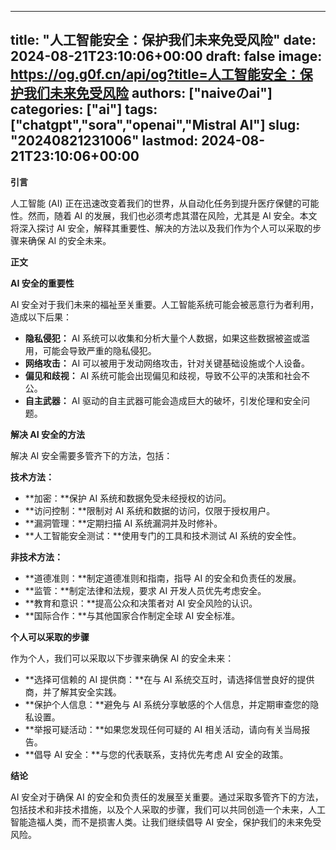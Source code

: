 
---
title: "人工智能安全：保护我们未来免受风险"
date: 2024-08-21T23:10:06+00:00
draft: false
image: https://og.g0f.cn/api/og?title=人工智能安全：保护我们未来免受风险
authors: ["naiveのai"]
categories: ["ai"]
tags: ["chatgpt","sora","openai","Mistral AI"]
slug: "20240821231006"
lastmod: 2024-08-21T23:10:06+00:00
---
**引言**

人工智能 (AI) 正在迅速改变着我们的世界，从自动化任务到提升医疗保健的可能性。然而，随着 AI 的发展，我们也必须考虑其潜在风险，尤其是 AI 安全。本文将深入探讨 AI 安全，解释其重要性、解决的方法以及我们作为个人可以采取的步骤来确保 AI 的安全未来。

**正文**

**AI 安全的重要性**

AI 安全对于我们未来的福祉至关重要。人工智能系统可能会被恶意行为者利用，造成以下后果：

* **隐私侵犯：** AI 系统可以收集和分析大量个人数据，如果这些数据被盗或滥用，可能会导致严重的隐私侵犯。
* **网络攻击：** AI 可以被用于发动网络攻击，针对关键基础设施或个人设备。
* **偏见和歧视：** AI 系统可能会出现偏见和歧视，导致不公平的决策和社会不公。
* **自主武器：** AI 驱动的自主武器可能会造成巨大的破坏，引发伦理和安全问题。

**解决 AI 安全的方法**

解决 AI 安全需要多管齐下的方法，包括：

**技术方法：**

* **加密：**保护 AI 系统和数据免受未经授权的访问。
* **访问控制：**限制对 AI 系统和数据的访问，仅限于授权用户。
* **漏洞管理：**定期扫描 AI 系统漏洞并及时修补。
* **人工智能安全测试：**使用专门的工具和技术测试 AI 系统的安全性。

**非技术方法：**

* **道德准则：**制定道德准则和指南，指导 AI 的安全和负责任的发展。
* **监管：**制定法律和法规，要求 AI 开发人员优先考虑安全。
* **教育和意识：**提高公众和决策者对 AI 安全风险的认识。
* **国际合作：**与其他国家合作制定全球 AI 安全标准。

**个人可以采取的步骤**

作为个人，我们可以采取以下步骤来确保 AI 的安全未来：

* **选择可信赖的 AI 提供商：**在与 AI 系统交互时，请选择信誉良好的提供商，并了解其安全实践。
* **保护个人信息：**避免与 AI 系统分享敏感的个人信息，并定期审查您的隐私设置。
* **举报可疑活动：**如果您发现任何可疑的 AI 相关活动，请向有关当局报告。
* **倡导 AI 安全：**与您的代表联系，支持优先考虑 AI 安全的政策。

**结论**

AI 安全对于确保 AI 的安全和负责任的发展至关重要。通过采取多管齐下的方法，包括技术和非技术措施，以及个人采取的步骤，我们可以共同创造一个未来，人工智能造福人类，而不是损害人类。让我们继续倡导 AI 安全，保护我们的未来免受风险。